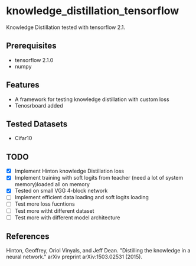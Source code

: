 # knowledge_distillation_tensorflow
Knowledge Distillation tested with tensorflow 2.1.

## Prerequisites

- tensorflow 2.1.0
- numpy

## Features

- A framework for testing knowledge distillation with custom loss
- Tenosrboard added

## Tested Datasets

- Cifar10

## TODO

- [x] Implement Hinton knowledge Distillation loss
- [x] Implement training with soft logits from teacher (need a lot of system memory)loaded all on memory
- [X] Tested on small VGG 4-block network
- [ ] Implement efficient data loading and soft logits loading
- [ ] Test more loss fucntions
- [ ] Test more witht different dataset
- [ ] Test more with different model architecture

## References

Hinton, Geoffrey, Oriol Vinyals, and Jeff Dean. "Distilling the knowledge in a neural network." arXiv preprint arXiv:1503.02531 (2015).
